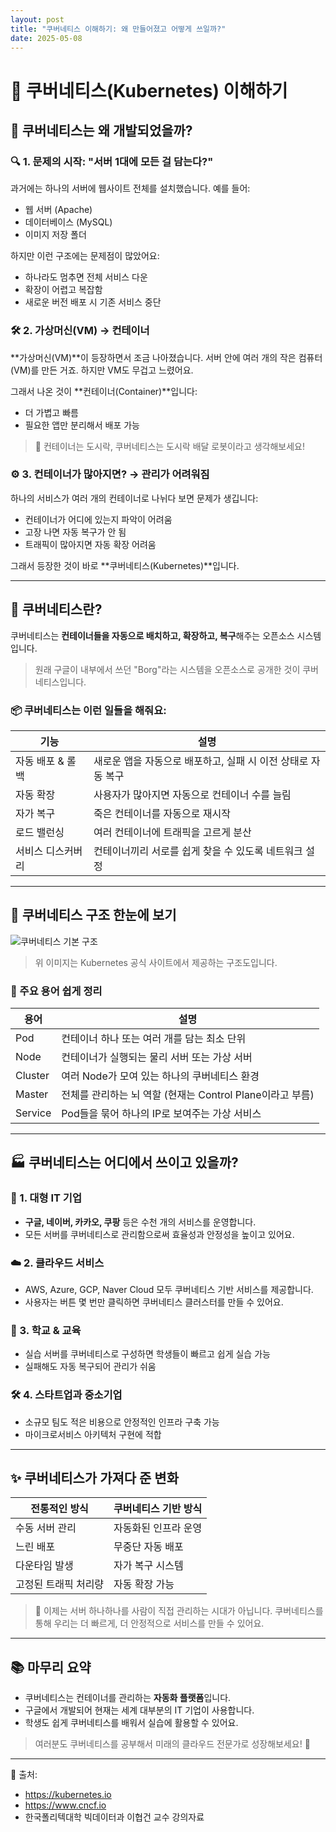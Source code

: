 ```yaml
---
layout: post
title: "쿠버네티스 이해하기: 왜 만들어졌고 어떻게 쓰일까?"
date: 2025-05-08
---
```



# 👾 쿠버네티스(Kubernetes) 이해하기

## 🧩 쿠버네티스는 왜 개발되었을까?

### 🔍 1. 문제의 시작: "서버 1대에 모든 걸 담는다?"

과거에는 하나의 서버에 웹사이트 전체를 설치했습니다. 예를 들어:
- 웹 서버 (Apache)
- 데이터베이스 (MySQL)
- 이미지 저장 폴더

하지만 이런 구조에는 문제점이 많았어요:
- 하나라도 멈추면 전체 서비스 다운
- 확장이 어렵고 복잡함
- 새로운 버전 배포 시 기존 서비스 중단

### 🛠 2. 가상머신(VM) → 컨테이너

**가상머신(VM)**이 등장하면서 조금 나아졌습니다. 서버 안에 여러 개의 작은 컴퓨터(VM)를 만든 거죠. 
하지만 VM도 무겁고 느렸어요.

그래서 나온 것이 **컨테이너(Container)**입니다:
- 더 가볍고 빠름
- 필요한 앱만 분리해서 배포 가능

> 📌 컨테이너는 도시락, 쿠버네티스는 도시락 배달 로봇이라고 생각해보세요!

### ⚙️ 3. 컨테이너가 많아지면? → 관리가 어려워짐

하나의 서비스가 여러 개의 컨테이너로 나뉘다 보면 문제가 생깁니다:
- 컨테이너가 어디에 있는지 파악이 어려움
- 고장 나면 자동 복구가 안 됨
- 트래픽이 많아지면 자동 확장 어려움

그래서 등장한 것이 바로 **쿠버네티스(Kubernetes)**입니다.

---

## 🚀 쿠버네티스란?

쿠버네티스는 **컨테이너들을 자동으로 배치하고, 확장하고, 복구**해주는 오픈소스 시스템입니다.

> 원래 구글이 내부에서 쓰던 "Borg"라는 시스템을 오픈소스로 공개한 것이 쿠버네티스입니다.

### 📦 쿠버네티스는 이런 일들을 해줘요:

| 기능            | 설명 |
|-----------------|------|
| 자동 배포 & 롤백 | 새로운 앱을 자동으로 배포하고, 실패 시 이전 상태로 자동 복구 |
| 자동 확장       | 사용자가 많아지면 자동으로 컨테이너 수를 늘림 |
| 자가 복구       | 죽은 컨테이너를 자동으로 재시작 |
| 로드 밸런싱     | 여러 컨테이너에 트래픽을 고르게 분산 |
| 서비스 디스커버리 | 컨테이너끼리 서로를 쉽게 찾을 수 있도록 네트워크 설정 |


---

## 📌 쿠버네티스 구조 한눈에 보기

![쿠버네티스 기본 구조](https://kubernetes.io/images/docs/components-of-kubernetes.svg)

> 위 이미지는 Kubernetes 공식 사이트에서 제공하는 구조도입니다.

### 🧠 주요 용어 쉽게 정리

| 용어         | 설명 |
|--------------|------|
| Pod          | 컨테이너 하나 또는 여러 개를 담는 최소 단위 |
| Node         | 컨테이너가 실행되는 물리 서버 또는 가상 서버 |
| Cluster      | 여러 Node가 모여 있는 하나의 쿠버네티스 환경 |
| Master       | 전체를 관리하는 뇌 역할 (현재는 Control Plane이라고 부름) |
| Service      | Pod들을 묶어 하나의 IP로 보여주는 가상 서비스 |

---

## 🏭 쿠버네티스는 어디에서 쓰이고 있을까?

### 📱 1. 대형 IT 기업
- **구글, 네이버, 카카오, 쿠팡** 등은 수천 개의 서비스를 운영합니다.
- 모든 서버를 쿠버네티스로 관리함으로써 효율성과 안정성을 높이고 있어요.

### ☁️ 2. 클라우드 서비스
- AWS, Azure, GCP, Naver Cloud 모두 쿠버네티스 기반 서비스를 제공합니다.
- 사용자는 버튼 몇 번만 클릭하면 쿠버네티스 클러스터를 만들 수 있어요.

### 🏫 3. 학교 & 교육
- 실습 서버를 쿠버네티스로 구성하면 학생들이 빠르고 쉽게 실습 가능
- 실패해도 자동 복구되어 관리가 쉬움

### 🛠 4. 스타트업과 중소기업
- 소규모 팀도 적은 비용으로 안정적인 인프라 구축 가능
- 마이크로서비스 아키텍처 구현에 적합

---

## ✨ 쿠버네티스가 가져다 준 변화

| 전통적인 방식      | 쿠버네티스 기반 방식 |
|-------------------|----------------------|
| 수동 서버 관리       | 자동화된 인프라 운영     |
| 느린 배포            | 무중단 자동 배포          |
| 다운타임 발생        | 자가 복구 시스템         |
| 고정된 트래픽 처리량  | 자동 확장 가능             |

> 📣 이제는 서버 하나하나를 사람이 직접 관리하는 시대가 아닙니다.
> 쿠버네티스를 통해 우리는 더 빠르게, 더 안정적으로 서비스를 만들 수 있어요.

---

## 📚 마무리 요약

- 쿠버네티스는 컨테이너를 관리하는 **자동화 플랫폼**입니다.
- 구글에서 개발되어 현재는 세계 대부분의 IT 기업이 사용합니다.
- 학생도 쉽게 쿠버네티스를 배워서 실습에 활용할 수 있어요.

> 여러분도 쿠버네티스를 공부해서 미래의 클라우드 전문가로 성장해보세요! 💪

---

📎 출처:
- https://kubernetes.io
- https://www.cncf.io
- 한국폴리텍대학 빅데이터과 이협건 교수 강의자료
